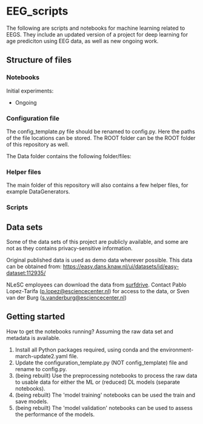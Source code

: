 # EEG_scripts

The following are scripts and notebooks for machine learning related to EEGS. They include an updated version of a project for deep learning for age prediciton using EEG data, as well as new ongoing work.

## Structure of files


### Notebooks

Initial experiments:
- Ongoing


### Configuration file

The config_template.py file should be renamed to config.py. Here the paths of the file locations can be stored. The ROOT folder can be the ROOT folder of this repository as well.

The Data folder contains the following folder/files:




### Helper files

The main folder of this repository will also contains a few helper files, for example DataGenerators.

### Scripts




## Data sets

Some of the data sets of this project are publicly available, and some are not  as they contains privacy-sensitive information.

Original published data is used as demo data wherever possible. This data can be obtained from:
https://easy.dans.knaw.nl/ui/datasets/id/easy-dataset:112935/ 

NLeSC employees can download the data from [surfdrive](https://surfdrive.surf.nl/files/index.php/s/mkwBAisnYUaPRhy).
Contact Pablo Lopez-Tarifa (p.lopez@esciencecenter.nl) for access to the data, 
or Sven van der Burg (s.vanderburg@esciencecenter.nl) 

## Getting started

How to get the notebooks running? Assuming the raw data set and metadata is available.

1. Install all Python packages required, using conda and the environment-march-update2.yaml file.
2. Update the configuration_template.py (NOT config_template) file and rename to config.py.
3. (being rebuilt) Use the preprocessing notebooks to process the raw data to usable data for either the ML or (reduced) DL models (separate notebooks).
4. (being rebuilt) The 'model training' notebooks can be used the train and save models.
5. (being rebuilt) The 'model validation' notebooks can be used to assess the performance of the models.